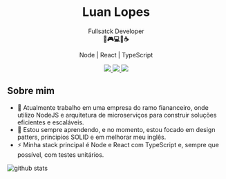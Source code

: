 <h1 align="center">Luan Lopes</h1>

<p align="center">
  Fullsatck Developer<br />
  <b>🚀🎮💻🍕☕</b>
</p>

<p align="center">
  Node | React | TypeScript
</p>

<p align="center">
  <a
    href="https://www.linkedin.com/in/luanglopes/" 
    alt="LinkedIn"
    target="_blank"
  >
    <img src="https://img.shields.io/badge/-LinkedIn-0E76A8?style=flat-square&logo=Linkedin&logoColor=white" />
  </a>
  <a
    href="mailto:luanglopes@gmail.com" 
    alt="Email"
    target="_blank"
  >
    <img src="https://img.shields.io/badge/-Email-B23121?style=flat-square&logo=gmail&logoColor=white" />
  </a>
    <a
    href="https://api.whatsapp.com/send?phone=5551993761347&text=Hello%20i%20came%20from%20your%20site" 
    alt="WhatsApp"
    target="_blank"
  >
    <img src="https://img.shields.io/badge/-WhatsApp-25D366?style=flat-square&logo=WhatsApp&logoColor=white" />
  </a>
</p>

## Sobre mim

- 🔭 Atualmente trabalho em uma empresa do ramo fiananceiro, onde utilizo NodeJS e arquitetura de microserviços para construir soluções eficientes e escaláveis.
- 📖 Estou sempre aprendendo, e no momento, estou focado em design patters, principios SOLID e em melhorar meu inglês.
- ⚡ Minha stack principal é Node e React com TypeScript e, sempre que possível, com testes unitários.

![github stats](https://github-readme-stats.vercel.app/api?username=luanglopes&show_icons=true)
